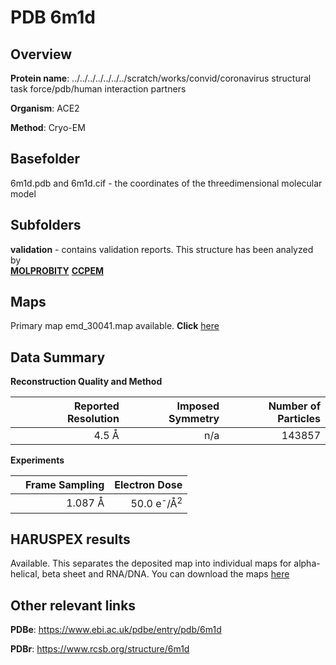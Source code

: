 # PDB 6m1d

## Overview

**Protein name**: ../../../../../../../scratch/works/convid/coronavirus structural task force/pdb/human interaction partners

**Organism**: ACE2

**Method**: Cryo-EM



## Basefolder

6m1d.pdb and 6m1d.cif - the coordinates of the threedimensional molecular model

## Subfolders





**validation** - contains validation reports. This structure has been analyzed by <br>  [**MOLPROBITY**](https://github.com/thorn-lab/coronavirus_structural_task_force/tree/master/pdb/human_interaction_partners/ACE2/6m1d/validation/molprobity)   [**CCPEM**](https://github.com/thorn-lab/coronavirus_structural_task_force/tree/master/pdb/human_interaction_partners/ACE2/6m1d/validation/ccpem-validation)



## Maps

Primary map emd_30041.map available. **Click** [here](http://ftp.wwpdb.org/pub/emdb/structures/EMD-30041/map/) 

## Data Summary
**Reconstruction Quality and Method**

|   | Reported Resolution | Imposed Symmetry | Number of Particles |
|---|-------------:|----------------:|--------------:|
|   |4.5 Å|n/a|143857|

**Experiments**

|   | Frame Sampling | Electron Dose |
|---|-------------:|----------------:|
|   |1.087 Å|50.0 e<sup>-</sup>/Å<sup>2</sup>|

## HARUSPEX results

Available. This separates the deposited map into individual maps for alpha-helical, beta sheet and RNA/DNA. You can download the maps [here](https://zenodo.org/record/3820197)

## Other relevant links 
**PDBe**:  https://www.ebi.ac.uk/pdbe/entry/pdb/6m1d
 
**PDBr**: https://www.rcsb.org/structure/6m1d 
